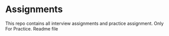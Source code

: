 # Assignments
This repo contains all interview assignments and practice assignment.
Only For Practice.
Readme file

